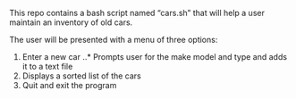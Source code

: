 This repo contains a bash script named “cars.sh” that will help a user maintain an inventory of old cars.
 
 The user will be presented with a menu of three options:
1. Enter a new car
..* Prompts user for the make model and type and adds it to a text file
2. Displays a sorted list of the cars
3. Quit and exit the program
